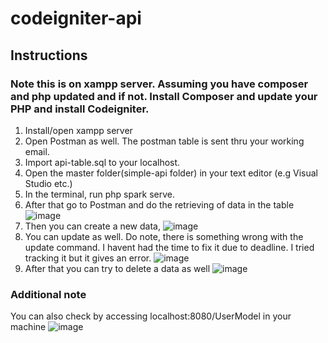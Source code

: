 # codeigniter-api

## Instructions

### Note this is on xampp server. Assuming you have composer and php updated and if not. Install Composer and update your PHP and install Codeigniter.

1. Install/open xampp server
2. Open Postman as well. The postman table is sent thru your working email.
3. Import api-table.sql to your localhost.
4. Open the master folder(simple-api folder) in your text editor (e.g Visual Studio etc.)
5. In the terminal, run php spark serve.
6. After that go to Postman and do the retrieving of data in the table
![image](https://github.com/120percentistaken/codeigniter-api/assets/53334539/88b89c53-84e3-4067-b2c0-0fcea9dfe8cc)
7. Then you can create a new data,
![image](https://github.com/120percentistaken/codeigniter-api/assets/53334539/97724031-cbe9-4971-81da-8fd5bf0c0fe3)
8. You can update as well. Do note, there is something wrong with the update command. I havent had the time to fix it due to deadline. I tried tracking it but it gives an error.
 ![image](https://github.com/120percentistaken/codeigniter-api/assets/53334539/c84841ee-6bec-4255-9277-35eccd997e6b)
9. After that you can try to delete a data as well
 ![image](https://github.com/120percentistaken/codeigniter-api/assets/53334539/d8a692cc-2404-4100-91a7-bbcd8b7388e2)

### Additional note

You can also check by accessing localhost:8080/UserModel in your machine
![image](https://github.com/120percentistaken/codeigniter-api/assets/53334539/fac8df27-eafe-4f12-9b7d-72a36dfad734)

